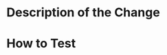 # Description of the Change
<!-- 
Please include a summary of the change and which issue is fixed (if applicable). 
Also, explain the motivation behind this change. 
-->

# How to Test
<!-- 
Please describe the steps required to test this change. Include test scenarios, 
commands to run, expected results, and any setup required. 
-->